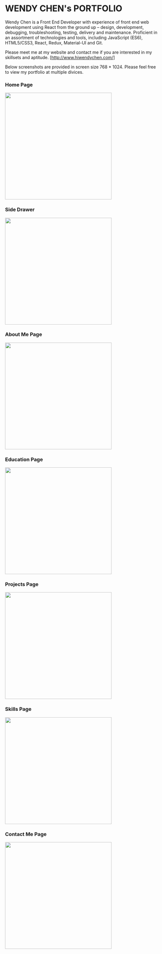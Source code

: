 # WENDY CHEN's PORTFOLIO

Wendy Chen is a Front End Developer with experience of front end web development using React from the ground up – design, development, debugging, troubleshooting, testing, delivery and maintenance. Proficient in an assortment of technologies and tools, including JavaScript (ES6), HTML5/CSS3, React, Redux, Material-UI and Git.

Please meet me at my website and contact me if you are interested in my skillsets and aptitude.
[http://www.hiwendychen.com/]

Below screenshots are provided in screen size 768 * 1024. Please feel free to view my portfolio at multiple divices. 

### Home Page
<img src="https://github.com/WendyChenj/My-Portfolio/blob/media/HomePage.png" width="350">

### Side Drawer 
<img src="https://github.com/WendyChenj/My-Portfolio/blob/media/Drawer.png" width="350">

### About Me Page
<img src="https://github.com/WendyChenj/My-Portfolio/blob/media/AboutPage.png" width="350">

### Education Page
<img src="https://github.com/WendyChenj/My-Portfolio/blob/media/EducationPage.png" width="350">

### Projects Page
<img src="https://github.com/WendyChenj/My-Portfolio/blob/media/ProjectsPage.png" width="350">

### Skills Page
<img src="https://github.com/WendyChenj/My-Portfolio/blob/media/SkillsPage.png" width="350">

### Contact Me Page
<img src="https://github.com/WendyChenj/My-Portfolio/blob/media/ContactMePage.png" width="350">







